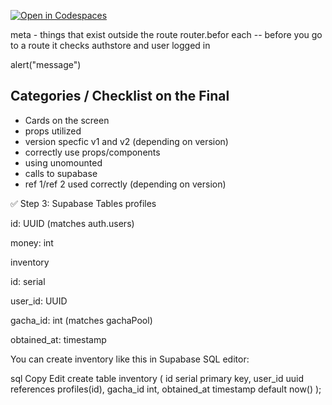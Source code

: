 [![Open in Codespaces](https://classroom.github.com/assets/launch-codespace-2972f46106e565e64193e422d61a12cf1da4916b45550586e14ef0a7c637dd04.svg)](https://classroom.github.com/open-in-codespaces?assignment_repo_id=18893042)

meta - things that exist outside the route
router.befor each -- before you go to a route it checks authstore and user logged in

alert("message")

## Categories / Checklist on the Final

- Cards on the screen
- props utilized
- version specfic v1 and v2 (depending on version)
- correctly use props/components
- using unomounted
- calls to supabase
- ref 1/ref 2 used correctly (depending on version)

✅ Step 3: Supabase Tables
profiles

id: UUID (matches auth.users)

money: int

inventory

id: serial

user_id: UUID

gacha_id: int (matches gachaPool)

obtained_at: timestamp

You can create inventory like this in Supabase SQL editor:

sql
Copy
Edit
create table inventory (
id serial primary key,
user_id uuid references profiles(id),
gacha_id int,
obtained_at timestamp default now()
);
